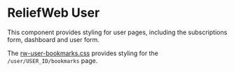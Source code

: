 ReliefWeb User
==============

This component provides styling for user pages, including the subscriptions form, dashboard and user form.

The [rw-user-bookmarks.css](rw-user-bookmarks.css) provides styling for the `/user/USER_ID/bookmarks` page.

